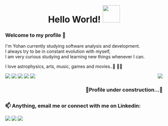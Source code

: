 
 
 <h1 align="center">Hello World! <img height="55" width="55" src="https://cdn-icons-png.flaticon.com/512/2026/2026506.png"></h1> 

 <h3>Welcome to my profile 👋</h3>
 <p> I'm Yohan currently studying software analysis and development.<br> I always try to be in constant evolution with myself, <br> I am very curious studying and learning new things whenever I can.</p>
 <p> I love astrophysics, arts, music, games and movies..🚀 👨‍💻</p>
  
 <img align="right" src="https://user-images.githubusercontent.com/98111590/179828361-fc649bf3-1b69-4e60-b3d9-a3bca695f29a.gif">
  
 <div style="display: inline_block">
   <img src="https://img.shields.io/badge/JavaScript-323330?style=for-the-badge&logo=javascript&logoColor=F7DF1E"/>
   <img src="https://img.shields.io/badge/HTML5-E34F26?style=for-the-badge&logo=html5&logoColor=white"/>
   <img src="https://img.shields.io/badge/CSS3-1572B6?style=for-the-badge&logo=css3&logoColor=white"/>
   <img src="https://img.shields.io/badge/Java-ED8B00?style=for-the-badge&logo=java&logoColor=white"/>
   <img src="https://img.shields.io/badge/Node.js-43853D?style=for-the-badge&logo=node.js&logoColor=white"/>
 </div>
 
<h3 align="right">🚧Profile under construction...🚧</h3>
  
 ##
 
 <div> 
   <h3>📫 Anything, email me or connect with me on Linkedin:</h3>
   <a href = "mailto:barbozayohan@gmail.com">
    <img src="https://img.shields.io/badge/Gmail-D14836?style=for-the-badge&logo=gmail&logoColor=white" target="_blank"></a>
   <a href="https://www.linkedin.com/in/yohan-barboza-8b1609150/" target="_blank">
    <img src="https://img.shields.io/badge/-LinkedIn-%230077B5?style=for-the-badge&logo=linkedin&logoColor=white" target="_blank"></a> 
   <a href="https://discord.gg/YohanB_97#4222" target="_blank">
    <img src="https://img.shields.io/badge/Discord-7289DA?style=for-the-badge&logo=discord&logoColor=white" target="_blank"></a> 
 </div>



  
 
<!--   ![Snake animation](https://github.com/YohanBZ/YohanBZ/blob/output/github-contribution-grid-snake.svg) -->
    
    
